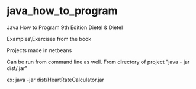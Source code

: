 java_how_to_program
===================

Java How to Program 9th Edition Dietel &amp; Dietel

Examples\Exercises from the book

Projects made in netbeans

Can be run from command line as well. From directory of project "java - jar dist/<program name>.jar"

ex: java -jar dist/HeartRateCalculator.jar
